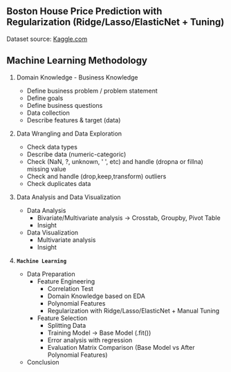 ## Boston House Price Prediction with Regularization (Ridge/Lasso/ElasticNet + Tuning)

Dataset source: [Kaggle.com](https://www.kaggle.com/datasets/vikrishnan/boston-house-prices)

## Machine Learning Methodology
1. Domain Knowledge - Business Knowledge
    - Define business problem / problem statement
    - Define goals
    - Define business questions
    - Data collection
    - Describe features & target (data)

2. Data Wrangling and Data Exploration
    - Check data types
    - Describe data (numeric-categoric)
    - Check (NaN, ?, unknown, ' ', etc) and handle (dropna or fillna) missing value 
    - Check and handle (drop,keep,transform) outliers
    - Check duplicates data

3. Data Analysis and Data Visualization
    - Data Analysis
        - Bivariate/Multivariate analysis -> Crosstab, Groupby, Pivot Table
        - Insight
    - Data Visualization
        - Multivariate analysis
        - Insight
    
4. **`Machine Learning`**
    - Data Preparation
        - Feature Engineering
            - Correlation Test
            - Domain Knowledge based on EDA
            - Polynomial Features
            - Regularization with Ridge/Lasso/ElasticNet + Manual Tuning
        - Feature Selection
            - Splitting Data
            - Training Model -> Base Model (.fit())
            - Error analysis with regression
            - Evaluation Matrix Comparison (Base Model vs After Polynomial Features)
    - Conclusion
